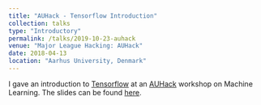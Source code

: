 ```yaml
---
title: "AUHack - Tensorflow Introduction"
collection: talks
type: "Introductory"
permalink: /talks/2019-10-23-auhack
venue: "Major League Hacking: AUHack"
date: 2018-04-13
location: "Aarhus University, Denmark"
---
```


I gave an introduction to [Tensorflow](https://www.tensorflow.org) at an [AUHack](https://www.auhack.org) workshop on Machine Learning. The slides can be found [here](https://docs.google.com/presentation/d/1BWe6HsePKh6KCYNn09VmmX6zHPskM7S2l8YuCbiF_3Q/edit?usp=sharing).


